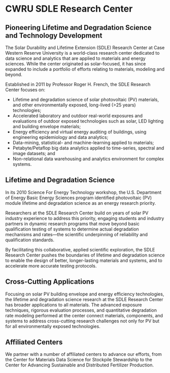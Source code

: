 # CWRU SDLE Research Center
## Pioneering Lifetime and Degradation Science and Technology Development

The Solar Durability and Lifetime Extension (SDLE) Research Center at Case Western Reserve University is a world-class research center dedicated to data science and analytics that are applied to materials and energy sciences. While the center originated as solar-focused, it has since expanded to include a portfolio of efforts relating to materials, modeling and beyond.

Established in 2011 by Professor Roger H. French, the SDLE Research Center focuses on:

- Lifetime and degradation science of solar photovoltaic (PV) materials, and other environmentally exposed, long-lived (>25 years) technologies;
- Accelerated laboratory and outdoor real-world exposures and evaluations of outdoor exposed technologies such as solar, LED lighting and building envelope materials;
- Energy efficiency and virtual energy auditing of buildings, using engineering epidemiology and data analytics;
- Data-mining, statistical- and machine-learning applied to materials;
- Petabyte/Petaflop big data analytics applied to time-series, spectral and image datasets; and
- Non-relational data warehousing and analytics environment for complex systems.

## Lifetime and Degradation Science

In its 2010 Science For Energy Technology workshop, the U.S. Department of Energy Basic Energy Sciences program identified photovoltaic (PV) module lifetime and degradation science as an energy research priority. 

Researchers at the SDLE Research Center build on years of solar PV industry experience to address this priority, engaging students and industry partners in dynamic research programs that move beyond basic qualification testing of systems to determine actual degradation mechanisms and rates—the scientific underpinning of reliability and qualification standards.

By facilitating this collaborative, applied scientific exploration, the SDLE Research Center pushes the boundaries of lifetime and degradation science to enable the design of better, longer-lasting materials and systems, and to accelerate more accurate testing protocols.

## Cross-Cutting Applications

Focusing on solar PV building envelope and energy efficiency technologies, the lifetime and degradation science research at the SDLE Research Center has broader applications to all materials. The advanced exposure techniques, rigorous evaluation processes, and quantitative degradation rate modeling performed at the center connect materials, components, and systems to address cross-cutting research challenges not only for PV but for all environmentally exposed technologies.

## Affiliated Centers 

We partner with a number of affiliated centers to advance our efforts, from the Center for Materials Data Science for Stockpile Stewardship to the Center for Advancing Sustainable and Distributed Fertilizer Production.

